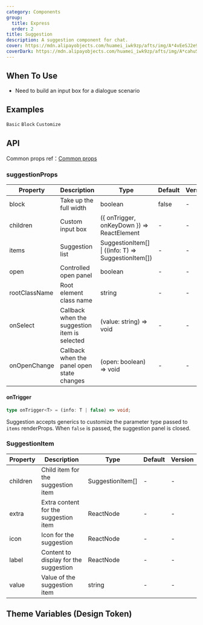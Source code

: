 ```yaml
---
category: Components
group:
  title: Express
  order: 2
title: Suggestion
description: A suggestion component for chat.
cover: https://mdn.alipayobjects.com/huamei_iwk9zp/afts/img/A*4vEeSJ2e9xgAAAAAAAAAAAAADgCCAQ/original
coverDark: https://mdn.alipayobjects.com/huamei_iwk9zp/afts/img/A*cahuSJ4VxvoAAAAAAAAAAAAADgCCAQ/original
---
```


## When To Use

- Need to build an input box for a dialogue scenario

## Examples

<!-- prettier-ignore -->
<code src="./demo/basic.tsx">Basic</code>
<code src="./demo/block.tsx">Block</code>
<code src="./demo/trigger.tsx">Customize</code>

## API

Common props ref：[Common props](/docs/react/common-props)

### suggestionProps

| Property | Description | Type | Default | Version |
| --- | --- | --- | --- | --- |
| block | Take up the full width | boolean | false | - |
| children | Custom input box | ({ onTrigger, onKeyDown }) => ReactElement | - | - |
| items | Suggestion list | SuggestionItem[] \| ((info: T) => SuggestionItem[]) | - | - |
| open | Controlled open panel | boolean | - | - |
| rootClassName | Root element class name | string | - | - |
| onSelect | Callback when the suggestion item is selected | (value: string) => void | - | - |
| onOpenChange | Callback when the panel open state changes | (open: boolean) => void | - | - |

#### onTrigger

```typescript | pure
type onTrigger<T> = (info: T | false) => void;
```

Suggestion accepts generics to customize the parameter type passed to `items` renderProps. When `false` is passed, the suggestion panel is closed.

### SuggestionItem

| Property | Description                           | Type             | Default | Version |
| -------- | ------------------------------------- | ---------------- | ------- | ------- |
| children | Child item for the suggestion item    | SuggestionItem[] | -       | -       |
| extra    | Extra content for the suggestion item | ReactNode        | -       | -       |
| icon     | Icon for the suggestion               | ReactNode        | -       | -       |
| label    | Content to display for the suggestion | ReactNode        | -       | -       |
| value    | Value of the suggestion item          | string           | -       | -       |

## Theme Variables (Design Token)

<ComponentTokenTable component="suggestion"></ComponentTokenTable>
